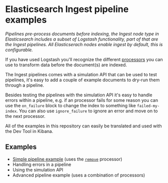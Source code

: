 # Elasticsearch Ingest pipeline examples

_Pipelines pre-process documents before indexing, the Ingest node type in Elasticsearch includes a subset of Logstash functionality, part of that are the Ingest pipelines. All Elasticserach nodes enable ingest by default, this is configurable._

If you have used Logstash you'll recognize the different [processors](https://www.elastic.co/guide/en/elasticsearch/reference/6.4/ingest-processors.html) you can use to transform data before the document(s) are indexed. 

The Ingest pipelines comes with a simulation API that can be used to test pipelines, it's easy to add a couple of example documents to dry-run them through a pipeline. 

Besides testing the pipelines with the simulation API it's easy to handle errors within a pipeline, e.g. if an processor fails for some reason you can use the `on_failure` block to change the index to something like `failed-my-index`. You can also use `ignore_failure` to ignore an error and move on to the next processor.

All of the examples in this repository can easily be translated and used with the Dev Tool in Kibana.

## Examples

* [Simple pipeline example](https://github.com/mikejoh/elastic-ingest-pipeline-examples/blob/master/examples/simple-pipeline/simple-example.md) (uses the [`remove`](https://www.elastic.co/guide/en/elasticsearch/reference/6.4/remove-processor.html) processor)
* Handling errors in a pipeline
* Using the simulation API
* Advanced pipeline example (uses a combination of processors)